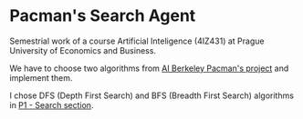 # Pacman's Search Agent

Semestrial work of a course Artificial Inteligence (4IZ431) at Prague University of Economics and Business.

We have to choose two algorithms from [AI Berkeley Pacman's project](http://ai.berkeley.edu/project_overview.html) and implement them.

I chose DFS (Depth First Search) and BFS (Breadth First Search) algorithms in [P1 - Search section](http://ai.berkeley.edu/search.html).

